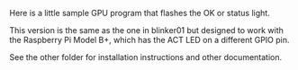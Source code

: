 Here is a little sample GPU program that flashes the OK or status light.

This version is the same as the one in blinker01 but designed to work with the Raspberry Pi Model B+, which has the ACT LED on a different GPIO pin.

See the other folder for installation instructions and other documentation.
